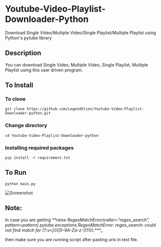 # Youtube-Video-Playlist-Downloader-Python
Download Single Video/Multiple Video/Single Playlist/Multiple Playlist using Python's pytube library

## Description
You can download Single Video, Multiple Video, Single Playlist, Multiple Playlist using this user driven program.

## To Install
### To clone
`git clone https://github.com/LegendXtion/Youtube-Video-Playlist-Downloader-python.git`
### Change directory
`cd Youtube-Video-Playlist-Downloader-python`
### Installing required packages
`pip install -r requirement.txt`

## To Run 
`python main.py`

![Screenshot](https://i.ibb.co/HhNV0Mb/Capture.png)

## Note:
In case you are getting _**raise RegexMatchError(caller="regex_search", pattern=pattern)
pytube.exceptions.RegexMatchError: regex_search: could not find match for (?:v=|\/)([0-9A-Za-z_-]{11}).***_

then make sure you are running script after pasting urls in text file.

